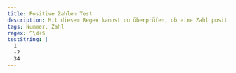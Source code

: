 ```yaml
---
title: Positive Zahlen Test
description: Mit diesem Regex kannst du überprüfen, ob eine Zahl positiv ist. Einfacher geht es nicht!
tags: Nummer, Zahl
regex: ^\d+$
testString: |
  1
  -2
  34
---
```

